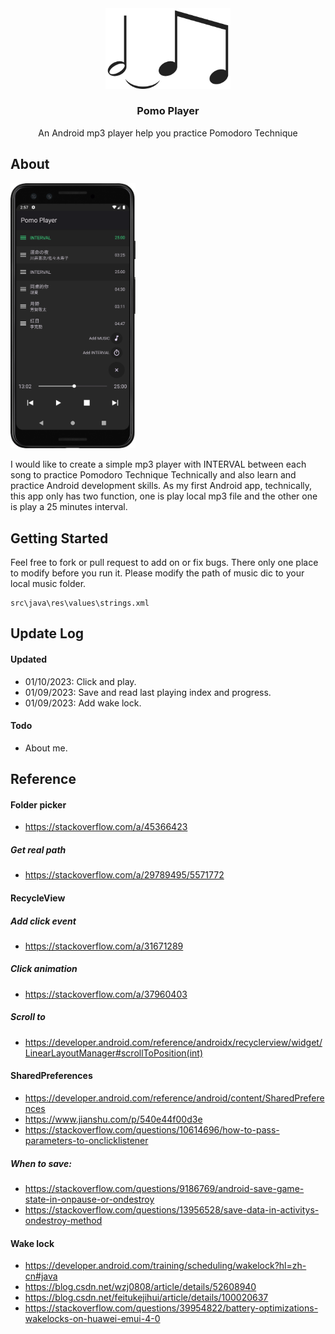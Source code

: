 <div align="center">
<img src="./readme/logo.png" alt="" width="200"/>
</div>
<h3 align="center">Pomo Player</h3>
<p align="center">An Android mp3 player help you practice Pomodoro Technique</p>

## About
<!-- ![](./readme/Screenshot.png) -->
<img src="./readme/Screenshot.png" alt="" width="200"/>
<p>I would like to create a simple mp3 player with INTERVAL between each song to practice Pomodoro Technique Technically and also learn and practice Android development skills. As my first Android app, technically, this app only has two function, one is play local mp3 file and the other one is play a 25 minutes interval.</p>

## Getting Started
Feel free to fork or pull request to add on or fix bugs. There only one place to modify before you run it. Please modify the path of music dic to your local music folder.
```
src\java\res\values\strings.xml
```

## Update Log
#### Updated
- 01/10/2023: Click and play.
- 01/09/2023: Save and read last playing index and progress.
- 01/09/2023: Add wake lock. 
#### Todo
- About me.

## Reference
#### Folder picker 
- https://stackoverflow.com/a/45366423
##### Get real path
- https://stackoverflow.com/a/29789495/5571772
#### RecycleView
##### Add click event
- https://stackoverflow.com/a/31671289
##### Click animation
- https://stackoverflow.com/a/37960403
##### Scroll to
- https://developer.android.com/reference/androidx/recyclerview/widget/LinearLayoutManager#scrollToPosition(int)
#### SharedPreferences
- https://developer.android.com/reference/android/content/SharedPreferences
- https://www.jianshu.com/p/540e44f00d3e
- https://stackoverflow.com/questions/10614696/how-to-pass-parameters-to-onclicklistener
##### When to save: 
- https://stackoverflow.com/questions/9186769/android-save-game-state-in-onpause-or-ondestroy
- https://stackoverflow.com/questions/13956528/save-data-in-activitys-ondestroy-method

#### Wake lock
- https://developer.android.com/training/scheduling/wakelock?hl=zh-cn#java
- https://blog.csdn.net/wzj0808/article/details/52608940
- https://blog.csdn.net/feitukejihui/article/details/100020637
- https://stackoverflow.com/questions/39954822/battery-optimizations-wakelocks-on-huawei-emui-4-0